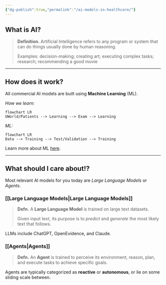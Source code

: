 ```yaml
---
{"dg-publish":true,"permalink":"/ai-models-in-healthcare/"}
---
```


## What is AI?
>**Definition.** Artificial Intelligence refers to any program or system that can do things usually done by human reasoning. 
>
>Examples: decision-making; creating art; executing complex tasks; research; recommending a good movie

----
## How does it work?
All commercial AI models are built using **Machine Learning** (ML).

*How we learn:*
```mermaid
flowchart LR
UWorld/Patients --> Learning --> Exam --> Learning
```

*ML:*
```mermaid
flowchart LR
Data --> Training --> Test/Validation --> Training
```

Learn more about ML [here](https://mitsloan.mit.edu/ideas-made-to-matter/machine-learning-explained).

----
## What should I care about!?
Most relevant AI models for you today are *Large Language Models* or *Agents*.

### [[Large Language Models\|Large Language Models]]
>**Defn.** A **Large Language Model** is trained on large text datasets. 
>
>Given input text, its purpose is to *predict* and *generate* the most likely text that follows.

LLMs include ChatGPT, OpenEvidence, and Claude.

### [[Agents\|Agents]]
>**Defn.** An **Agent** is trained to perceive its environment, reason, plan, and execute tasks to achieve specific goals. 

Agents are typically categorized as **reactive** or **autonomous**, or lie on some sliding scale between.
